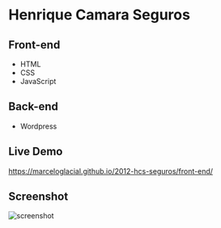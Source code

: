 # Henrique Camara Seguros



## Front-end 

* HTML
* CSS
* JavaScript


## Back-end

* Wordpress 


## Live Demo

https://marceloglacial.github.io/2012-hcs-seguros/front-end/


## Screenshot

![screenshot](design/home.png)

